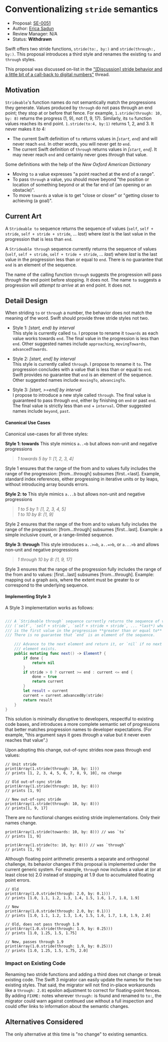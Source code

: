 # Conventionalizing `stride` semantics

* Proposal: [SE-0051](0051-stride-semantics.md)
* Author: [Erica Sadun](http://github.com/erica)
* Review Manager: N/A
* Status: **Withdrawn**

Swift offers two stride functions, `stride(to:, by:)` and `stride(through:, by:)`. This proposal introduces a third style and renames the existing `to` and `through` styles.

This proposal was discussed on-list in the ["\[Discussion\] stride behavior and a little bit of a call-back to digital numbers"](https://forums.swift.org/t/discussion-stride-behavior-and-a-little-bit-of-a-call-back-to-digital-numbers/1597) thread.

## Motivation

`Strideable`'s function names do not semantically match the progressions they generate. Values produced by `through` do not pass through an end point; they stop at or before that fence. For example, `1.stride(through: 10, by: 8)` returns the progress (1, 9), not (1, 9, 17).  Similarly, its `to` function values reaches its end point. `1.stride(to:4, by:1)` returns 1, 2, and 3. It never makes it *to* 4:

* The current Swift definition of `to` returns values in *[`start`, `end`)* and will never reach `end`. In other words, you will never get *to* `end`.
* The current Swift definition of `through` returns values in *[`start`, `end`]*. It may never reach `end` and certainly never goes *through* that value.
 
Some definitions with the help of the _New Oxford American Dictionary_

* Moving `to` a value expresses "a point reached at the end of a range".
* To pass `through` a value, you should move beyond "the position or location of something beyond or at the far end of (an opening or an obstacle)". 
* To move `towards` a value is to get "close or closer" or "getting closer to achieving (a goal)".

## Current Art
A `Strideable to` sequence returns the sequence of values (`self`, `self + stride`, `self + stride + stride`, ... *last*) where *last* is the last value in
the progression that is less than `end`.

A `Strideable through` sequence currently returns the sequence of values (`self`, `self + stride`, `self + tride + stride`, ... *last*) where *last* is the last value in the progression less than or equal to `end`. There is no guarantee that `end` is an element of the sequence.

The name of the calling function `through` suggests the progression will pass *through* the end point before stopping. It does not. The name `to` suggests a progression will *attempt to arrive* at an end point. It does not.

## Detail Design

When striding `to` or `through` a number, the behavior does not match the meaning of the word. Swift should provide three stride styles not two.

* Style 1: *[start, end) by interval*<br />This style is currently called `to`. I propose to rename it `towards` as each value works towards `end`. The final value in the progression is less than `end`. Other suggested names include `approaching`, `movingTowards`, `advancedTowards`.

* Style 2: *[start, end] by interval*<br />This style is currently called `through`. I propose to rename it `to`. The progression concludes with a value that is less than or equal to `end`. Swift provides no guarantee that `end` is an element of the sequence. Other suggested names include `movingTo`, `advancingTo`.

* Style 3: *[start, >=end] by interval*<br />I propose to introduce a new style called `through`. The final value is guaranteed to pass through `end`, either by finishing on `end` or past `end`. The final value is strictly less than `end` + `interval`. Other suggested names include `beyond`, `past`.

#### Canonical Use Cases

Canonical use-cases for all three styles:

**Style 1: towards** This style mimics `a..<b` but allows non-unit and negative progressions<br />
> *1 towards 5 by 1: [1, 2, 3, 4]* 

Style 1 ensures that the range of the from and to values fully includes the range of the progression: [from...through] subsumes [first..<last]. Example, standard index references, either progressing in iterative units or by leaps, without
introducing array bounds errors.

**Style 2: to** This style mimics `a...b` but allows non-unit and negative progressions<br />
> *1 to 5 by 1: [1, 2, 3, 4, 5]*<br />
> *1 to 10 by 8: [1, 9]*

Style 2 ensures that the range of the from and to values fully includes the range of the progression: [from...through] subsumes [first...last]. Example: a simple inclusive count, or a range-limited sequence.

**Style 3: through** This style introduces `a..>=b`, `a..=>b`, or `a...>b` and allows non-unit and negative progressions<br />
> *1 through 10 by 8: [1, 9, 17]*

Style 3 ensures that the range of the progression fully includes the range of the from and to values:
[first...last] subsumes [from...through]. Example: mapping out a graph axis, where the extent must
be greater to or correspond to the underlying sequence.

#### Implementing Style 3

A Style 3 implementation works as follows:

```swift

/// A `Strideable through` sequence currently returns the sequence of values 
/// (`self`, `self + stride`, `self + stride + stride`, ... *last*) where *last* 
/// is the first value in the progression **greater than or equal to** `end`. 
/// There is no guarantee that `end` is an element of the sequence.

    /// Advance to the next element and return it, or `nil` if no next
    /// element exists.
    public mutating func next() -> Element? {
        if done {
            return nil
        }
        if stride > 0 ? current >= end : current <= end {
            done = true
            return current
        }
        let result = current
        current = current.advancedBy(stride)
        return result
    }
}
```

This solution is minimally disruptive to developers, respectful to existing code bases, and introduces a more complete semantic set of progressions that better matches progression names to developer expectations. (For example, "this argument says it goes *through* a value but it never even reaches that value".)

Upon adopting this change, out-of-sync strides now pass through end values:

```
// Unit stride
print(Array(1.stride(through: 10, by: 1))) 
// prints [1, 2, 3, 4, 5, 6, 7, 8, 9, 10], no change

// Old out-of-sync stride
print(Array(1.stride(through: 10, by: 8)))
// prints [1, 9]

// New out-of-sync stride
print(Array(1.stride(through: 10, by: 8)))
// prints[1, 9, 17]
```

There are no functional changes existing stride implementations. Only their names change.

```
print(Array(1.stride(towards: 10, by: 8))) // was `to`
// prints [1, 9]

print(Array(1.stride(to: 10, by: 8))) // was `through`
// prints [1, 9]
```

Although floating point arithmetic presents a separate and orthogonal challenge, its behavior changes if this proposal is implemented under the current generic system. For example, `through` now includes a value at (or at least close to) 2.0 instead of stopping at 1.9 due to accumulated floating point errors.

```
// Old
print(Array(1.0.stride(through: 2.0, by: 0.1)))
// prints [1.0, 1.1, 1.2, 1.3, 1.4, 1.5, 1.6, 1.7, 1.8, 1.9]

// New
print(Array(1.0.stride(through: 2.0, by: 0.1)))
// prints [1.0, 1.1, 1.2, 1.3, 1.4, 1.5, 1.6, 1.7, 1.8, 1.9, 2.0]

// Old, does not pass through 1.9
print(Array(1.0.stride(through: 1.9, by: 0.25)))
// prints [1.0, 1.25, 1.5, 1.75]

// New, passes through 1.9
print(Array(1.0.stride(through: 1.9, by: 0.25)))
// prints [1.0, 1.25, 1.5, 1.75, 2.0]
```

### Impact on Existing Code

Renaming two stride functions and adding a third does not change or break existing code. The Swift 3 migrator can easily update the names for the two existing styles. That said, the migrator will not find in-place workarounds like a `through: 2.01` epsilon adjustment to correct for floating-point fences. By adding `FIXME:` notes wherever `through:` is found and renamed to `to:`, the migrator could warn against continued use without a full inspection and could offer links to information about the semantic changes.

## Alternatives Considered

The only alternative at this time is "no change" to existing semantics.
